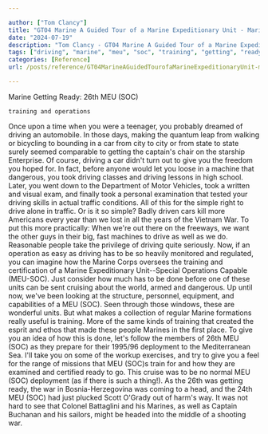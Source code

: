 ```yaml
---

author: ["Tom Clancy"]
title: "GT04 Marine A Guided Tour of a Marine Expeditionary Unit - Marine_split_113.html"
date: "2024-07-19"
description: "Tom Clancy - GT04 Marine A Guided Tour of a Marine Expeditionary Unit"
tags: ["driving", "marine", "meu", "soc", "training", "getting", "ready", "operation", "car", "give", "took", "war", "unit", "city", "state", "captain", "let", "machine", "dangerous", "traffic", "simple", "drive", "year", "well", "people"]
categories: [Reference]
url: /posts/reference/GT04MarineAGuidedTourofaMarineExpeditionaryUnit-marinesplit113html

---
```



Marine
Getting Ready: 26th MEU (SOC)
    training and operations
Once upon a time when you were a teenager, you probably dreamed of driving an automobile. In those days, making the quantum leap from walking or bicycling to bounding in a car from city to city or from state to state surely seemed comparable to getting the captain's chair on the starship Enterprise. Of course, driving a car didn't turn out to give you the freedom you hoped for. In fact, before anyone would let you loose in a machine that dangerous, you took driving classes and driving lessons in high school. Later, you went down to the Department of Motor Vehicles, took a written and visual exam, and finally took a personal examination that tested your driving skills in actual traffic conditions. All of this for the simple right to drive alone in traffic. Or is it so simple? Badly driven cars kill more Americans every year than we lost in all the years of the Vietnam War. To put this more practically: When we're out there on the freeways, we want the other guys in their big, fast machines to drive as well as we do. Reasonable people take the privilege of driving quite seriously.
Now, if an operation as easy as driving has to be so heavily monitored and regulated, you can imagine how the Marine Corps oversees the training and certification of a Marine Expeditionary Unit--Special Operations Capable (MEU-SOC). Just consider how much has to be done before one of these units can be sent cruising about the world, armed and dangerous. Up until now, we've been looking at the structure, personnel, equipment, and capabilities of a MEU (SOC). Seen through those windows, these are wonderful units. But what makes a collection of regular Marine formations really useful is training. More of the same kinds of training that created the esprit and ethos that made these people Marines in the first place.
To give you an idea of how this is done, let's follow the members of 26th MEU (SOC) as they prepare for their 1995/96 deployment to the Mediterranean Sea. I'll take you on some of the workup exercises, and try to give you a feel for the range of missions that MEU (SOC)s train for and how they are examined and certified ready to go. This cruise was to be no normal MEU (SOC) deployment (as if there is such a thing!). As the 26th was getting ready, the war in Bosnia-Herzegovina was coming to a head, and the 24th MEU (SOC) had just plucked Scott O'Grady out of harm's way. It was not hard to see that Colonel Battaglini and his Marines, as well as Captain Buchanan and his sailors, might be headed into the middle of a shooting war.
